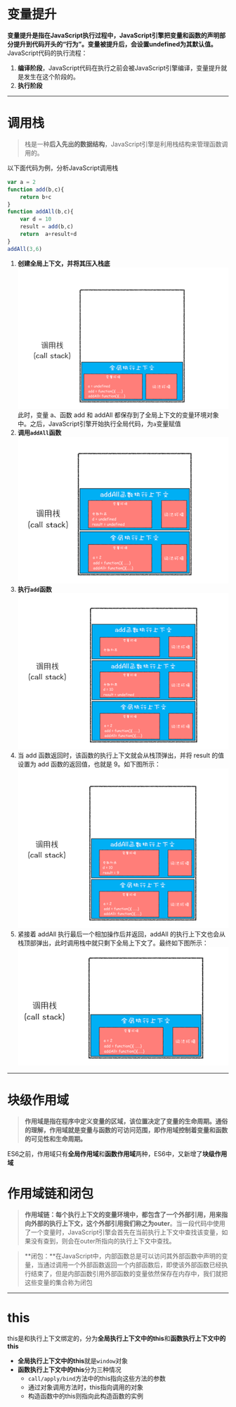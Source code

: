 # 变量提升

**变量提升是指在JavaScript执行过程中，JavaScript引擎把变量和函数的声明部分提升到代码开头的“行为”。变量被提升后，会设置undefined为其默认值。**
<br/>
JavaScript代码的执行流程：
1. **编译阶段**，JavaScript代码在执行之前会被JavaScript引擎编译，变量提升就是发生在这个阶段的。
2. **执行阶段**

---

# 调用栈

> 栈是一种**后入先出的数据结构**，JavaScript引擎是利用栈结构来管理函数调用的。

以下面代码为例，分析JavaScript调用栈
```javascript
var a = 2
function add(b,c){
    return b+c
}
function addAll(b,c){
    var d = 10
    result = add(b,c)
    return  a+result+d
}
addAll(3,6)
```

1. **创建全局上下文，并将其压入栈底**
    ![示例图](../images/stack1.png)
    此时，变量 a、函数 add 和 addAll 都保存到了全局上下文的变量环境对象中。之后，JavaScript引擎开始执行全局代码，为`a`变量赋值
2. **调用`addAll`函数**
    ![示例图](../images/stack2.png)
3. **执行`add`函数**
    ![示例图](../images/stack3.png)
4. 当 add 函数返回时，该函数的执行上下文就会从栈顶弹出，并将 result 的值设置为 add 函数的返回值，也就是 9。如下图所示：
    ![示例图](../images/stack4.png)
5. 紧接着 addAll 执行最后一个相加操作后并返回，addAll 的执行上下文也会从栈顶部弹出，此时调用栈中就只剩下全局上下文了。最终如下图所示：
    ![示例图](../images/stack5.png)

--- 

# 块级作用域
> **作用域是指在程序中定义变量的区域，该位置决定了变量的生命周期。通俗的理解，作用域就是变量与函数的可访问范围，即作用域控制着变量和函数的可见性和生命周期。**

ES6之前，作用域只有**全局作用域**和**函数作用域**两种，ES6中，又新增了**块级作用域**

# 作用域链和闭包
> **作用域链：**每个执行上下文的变量环境中，都包含了一个外部引用，用来指向外部的执行上下文，这个外部引用我们称之为**outer**。当一段代码中使用了一个变量时，JavaScript引擎会首先在当前执行上下文中查找该变量，如果没有查到，则会在outer所指向的执行上下文中查找。

> **闭包：**在JavaScript中，内部函数总是可以访问其外部函数中声明的变量，当通过调用一个外部函数返回一个内部函数后，即使该外部函数已经执行结束了，但是内部函数引用外部函数的变量依然保存在内存中，我们就把这些变量的集合称为闭包

---

# this

this是和执行上下文绑定的，分为**全局执行上下文中的this**和**函数执行上下文中的this**

* **全局执行上下文中的this**就是`window`对象
* **函数执行上下文中的this**分为三种情况
    * `call/apply/bind`方法中的this指向这些方法的参数
    * 通过对象调用方法时，this指向调用的对象
    * 构造函数中的this则指向此构造函数的实例